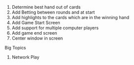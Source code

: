 1. Determine best hand out of cards
2. Add Betting between rounds and at start
3. Add highlights to the cards which are in the winning hand
4. Add Game Start Screen
5. Add support for multiple computer players
6. Add game end screen
7. Center window in screen

Big Topics
1. Network Play